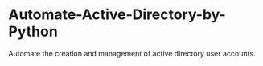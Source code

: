 # Automate-Active-Directory-by-Python
Automate the creation and management of active directory user accounts.
